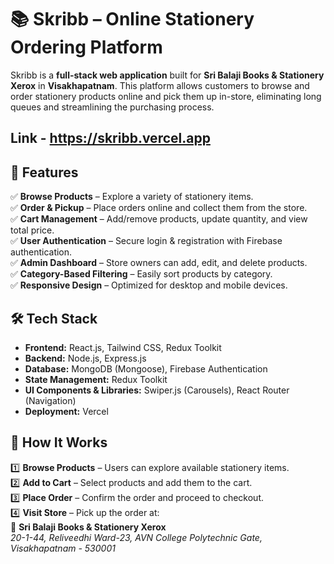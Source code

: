 # 📚 Skribb – Online Stationery Ordering Platform  

Skribb is a **full-stack web application** built for **Sri Balaji Books & Stationery Xerox** in **Visakhapatnam**. This platform allows customers to browse and order stationery products online and pick them up in-store, eliminating long queues and streamlining the purchasing process.  

## Link - https://skribb.vercel.app

## 🚀 Features  
✅ **Browse Products** – Explore a variety of stationery items.  
✅ **Order & Pickup** – Place orders online and collect them from the store.  
✅ **Cart Management** – Add/remove products, update quantity, and view total price.  
✅ **User Authentication** – Secure login & registration with Firebase authentication.  
✅ **Admin Dashboard** – Store owners can add, edit, and delete products.  
✅ **Category-Based Filtering** – Easily sort products by category.  
✅ **Responsive Design** – Optimized for desktop and mobile devices.  

## 🛠 Tech Stack  
- **Frontend:** React.js, Tailwind CSS, Redux Toolkit  
- **Backend:** Node.js, Express.js  
- **Database:** MongoDB (Mongoose), Firebase Authentication  
- **State Management:** Redux Toolkit  
- **UI Components & Libraries:** Swiper.js (Carousels), React Router (Navigation)  
- **Deployment:** Vercel  

## 📍 How It Works  
1️⃣ **Browse Products** – Users can explore available stationery items.  
2️⃣ **Add to Cart** – Select products and add them to the cart.  
3️⃣ **Place Order** – Confirm the order and proceed to checkout.  
4️⃣ **Visit Store** – Pick up the order at:  
   📍 **Sri Balaji Books & Stationery Xerox**  
   *20-1-44, Reliveedhi Ward-23, AVN College Polytechnic Gate, Visakhapatnam - 530001*  




